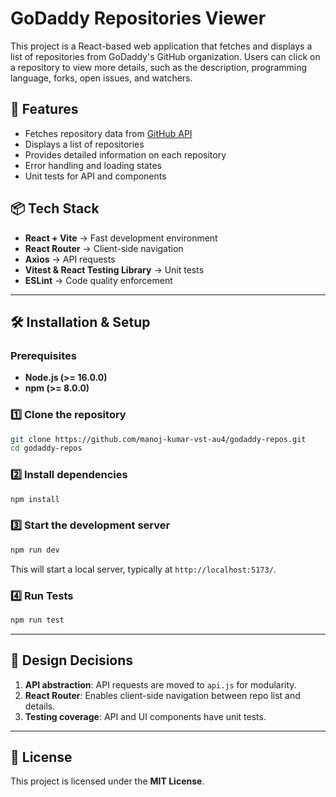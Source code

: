 # GoDaddy Repositories Viewer

This project is a React-based web application that fetches and displays a list of repositories from GoDaddy's GitHub organization. Users can click on a repository to view more details, such as the description, programming language, forks, open issues, and watchers.

## 🚀 Features
- Fetches repository data from [GitHub API](https://api.github.com/orgs/godaddy/repos)
- Displays a list of repositories
- Provides detailed information on each repository
- Error handling and loading states
- Unit tests for API and components

## 📦 Tech Stack
- **React + Vite** → Fast development environment
- **React Router** → Client-side navigation
- **Axios** → API requests
- **Vitest & React Testing Library** → Unit tests
- **ESLint** → Code quality enforcement

---

## 🛠️ Installation & Setup

### Prerequisites
- **Node.js (>= 16.0.0)**
- **npm (>= 8.0.0)**

### 1️⃣ Clone the repository
```sh
git clone https://github.com/manoj-kumar-vst-au4/godaddy-repos.git
cd godaddy-repos
```

### 2️⃣ Install dependencies
```sh
npm install
```

### 3️⃣ Start the development server
```sh
npm run dev
```
This will start a local server, typically at `http://localhost:5173/`.

### 4️⃣ Run Tests
```sh
npm run test
```

---

## 🎯 Design Decisions
1. **API abstraction**: API requests are moved to `api.js` for modularity.
2. **React Router**: Enables client-side navigation between repo list and details.
3. **Testing coverage**: API and UI components have unit tests.

---

## 📜 License
This project is licensed under the **MIT License**.



